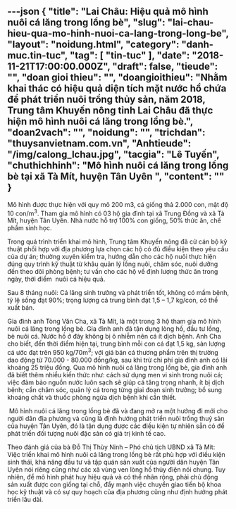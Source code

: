 ---json
{
    "title": "Lai Châu: Hiệu quả mô hình nuôi cá lăng trong lồng bè",
    "slug": "lai-chau-hieu-qua-mo-hinh-nuoi-ca-lang-trong-long-be",
    "layout": "noidung.html",
    "category": "danh-muc.tin-tuc",
    "tag": [
        "tin-tuc"
    ],
    "date": "2018-11-21T17:00:00.000Z",
    "draft": false,
    "tieude": "",
    "doan gioi thieu": "",
    "doangioithieu": "Nhằm khai thác có hiệu quả diện tích mặt nước hồ chứa để phát triển nuôi trồng thủy sản, năm 2018, Trung tâm Khuyến nông tỉnh Lai Châu đã thực hiện mô hình nuôi cá lăng trong lồng bè.",
    "doan2vach": "",
    "noidung": "",
    "trichdan": "thuysanvietnam.com.vn",
    "Anhtieude": "/img/calong_lchau.jpg",
    "tacgia": "Lê Tuyến",
    "chuthichhinh": "Mô hình nuôi cá lăng trong lồng bè tại xã Tà Mít, huyện Tân Uyên ",
    "__content__": ""
}
---
<p>M&ocirc; h&igrave;nh được thực hiện với quy m&ocirc; 200 m3, cá giống thả 2.000 con, mật độ 10 con/m<sup>3</sup>. Tham gia m&ocirc; h&igrave;nh c&oacute; 03 h&ocirc;̣ gia đình tại x&atilde; Trung Đồng v&agrave; x&atilde; T&agrave; M&iacute;t, huyện T&acirc;n Uy&ecirc;n. Nh&agrave; nước hỗ trợ 100% con giống, 50% thức ăn, chế phẩm sinh học.</p>

<p>Trong qu&aacute; tr&igrave;nh triển khai m&ocirc; h&igrave;nh, Trung t&acirc;m Khuyến n&ocirc;ng đã cử cán b&ocirc;̣ kỹ thu&acirc;̣t ph&ocirc;́i hợp với địa phương lựa chọn c&aacute;c hộ c&oacute; đủ điều kiện theo y&ecirc;u cầu của dự &aacute;n; thường xuy&ecirc;n kiểm tra, hướng dẫn cho c&aacute;c hộ nu&ocirc;i thực hiện đ&uacute;ng quy tr&igrave;nh kỹ thuật từ kh&acirc;u quản l&yacute; lồng nu&ocirc;i, chăm s&oacute;c, nu&ocirc;i dưỡng đến theo d&otilde;i ph&ograve;ng bệnh; tư vấn cho c&aacute;c hộ về định lượng thức ăn trong ng&agrave;y, thời điểm&nbsp; nu&ocirc;i c&aacute; hiệu quả.</p>

<p>Sau 8 th&aacute;ng nu&ocirc;i: C&aacute; lăng sinh trưởng v&agrave; ph&aacute;t triển tốt, kh&ocirc;ng c&oacute; mầm bệnh, tỷ lệ sống đạt 90%; trọng lượng c&aacute; trung b&igrave;nh đạt 1,5 &ndash; 1,7 kg/con, c&oacute; thể xuất b&aacute;n.</p>

<p>Gia đ&igrave;nh anh T&ograve;ng Văn Cha, x&atilde; T&agrave; M&iacute;t, l&agrave; một trong 3 hộ tham gia m&ocirc; h&igrave;nh nu&ocirc;i c&aacute; lăng trong lồng b&egrave;. Gia đ&igrave;nh anh đ&atilde; tận dụng l&ograve;ng hồ, đầu tư lồng, b&egrave; nu&ocirc;i c&aacute;. Nước hồ ở đ&acirc;y kh&ocirc;ng bị &ocirc; nhiễm n&ecirc;n c&aacute; &iacute;t dịch bệnh. Anh Cha cho biết, đến thời điểm hiện tại, trung b&igrave;nh mỗi con c&aacute; đạt 1,5 kg, sản lượng c&aacute; ước đạt tr&ecirc;n 950 kg/70m<sup>3</sup>; với gi&aacute; b&aacute;n c&aacute; thương phẩm tr&ecirc;n thị trường dao động từ 70.000 - 80.000 đồng/kg, sau khi trừ chi ph&iacute; gia đ&igrave;nh anh c&oacute; l&atilde;i khoảng 25 triệu đồng. Qua m&ocirc; h&igrave;nh nu&ocirc;i c&aacute; lăng trong lồng b&egrave;, gia đ&igrave;nh anh đ&atilde; biết th&ecirc;m nhiều kiến thức như: c&aacute;ch sử dụng men vi sinh trong nu&ocirc;i c&aacute;; việc đảm bảo nguồn nước lu&ocirc;n sạch sẽ gi&uacute;p c&aacute; tăng trọng nhanh, &iacute;t bị dịch bệnh; cần chăm s&oacute;c, quản l&yacute; c&aacute; trong từng giai đoạn sinh trưởng; bổ sung kho&aacute;ng chất v&agrave; thuốc ph&ograve;ng ngừa dịch bệnh khi cần thiết.&nbsp;</p>

<p>&nbsp;M&ocirc; hình nu&ocirc;i c&aacute; lăng trong lồng b&egrave; đ&atilde; v&agrave; đang mở ra một hướng đi mới cho người d&acirc;n địa phương v&agrave; cũng l&agrave; định hướng ph&aacute;t triển nu&ocirc;i trồng thuỷ sản của huyện T&acirc;n Uy&ecirc;n, đ&oacute; l&agrave; tận dụng được c&aacute;c điều kiện tự nhi&ecirc;n sẵn c&oacute; để ph&aacute;t triển đối tượng nu&ocirc;i đặc sản c&oacute; gi&aacute; trị kinh tế cao.</p>

<p>Theo đ&aacute;nh gi&aacute; của b&agrave; Đỗ Thị Th&ugrave;y Ninh &ndash; Ph&oacute; chủ tịch UBND x&atilde; T&agrave; M&iacute;t: Việc triển khai m&ocirc; h&igrave;nh nu&ocirc;i c&aacute; lăng trong lồng b&egrave; rất ph&ugrave; hợp với điều kiện sinh th&aacute;i, khả năng đầu tư v&agrave; tập qu&aacute;n sản xuất của người d&acirc;n huyện T&acirc;n Uy&ecirc;n n&oacute;i ri&ecirc;ng cũng như c&aacute;c x&atilde; v&ugrave;ng ven l&ograve;ng hồ thủy điện n&oacute;i chung. Tuy nhi&ecirc;n, để m&ocirc; h&igrave;nh ph&aacute;t huy hiệu quả v&agrave; c&oacute; thể nh&acirc;n rộng, phải chủ động sản xuất được con giống tại chỗ, đẩy mạnh việc chuyển giao tiến bộ khoa học kỹ thuật v&agrave; c&oacute; sự quy hoạch của địa phương cũng như định hướng ph&aacute;t triển l&acirc;u d&agrave;i.</p>
